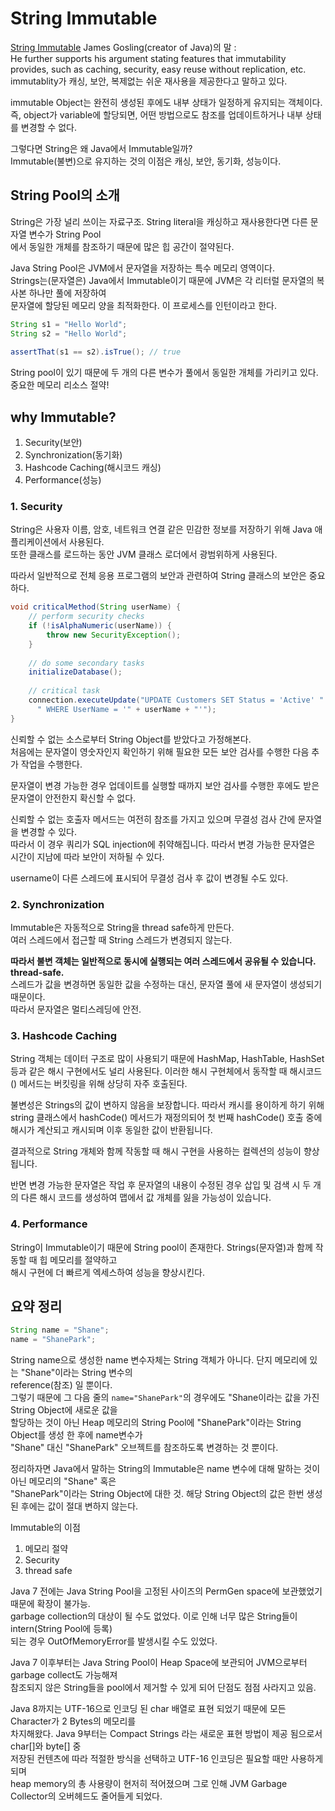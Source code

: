 # String Immutable
[String Immutable](https://www.baeldung.com/java-string-immutable)
James Gosling(creator of Java)의 말 :  
He further supports his argument stating features that immutability provides, such as caching, security,   easy reuse without replication, etc.  
immutablity가 캐싱, 보안, 복제없는 쉬운 재사용을 제공한다고 말하고 있다.  
  
immutable Object는 완전히 생성된 후에도 내부 상태가 일정하게 유지되는 객체이다.  
즉, object가 variable에 할당되면, 어떤 방법으로도 참조를 업데이트하거나 내부 상태를 변경할 수 없다.  
  
그렇다면 String은 왜 Java에서 Immutable일까?  
Immutable(불변)으로 유지하는 것의 이점은 캐싱, 보안, 동기화, 성능이다.  
  
## String Pool의 소개
String은 가장 널리 쓰이는 자료구조. String literal을 캐싱하고 재사용한다면 다른 문자열 변수가 String Pool  
에서 동일한 개체를 참조하기 때문에 많은 힙 공간이 절약된다.  

Java String Pool은 JVM에서 문자열을 저장하는 특수 메모리 영역이다.  
Strings는(문자열은) Java에서 Immutable이기 때문에 JVM은 각 리터럴 문자열의 복사본 하나만 풀에 저장하여  
문자열에 할당된 메모리 양을 최적화한다. 이 프로세스를 인턴이라고 한다.  
  
```java
String s1 = "Hello World";
String s2 = "Hello World";
         
assertThat(s1 == s2).isTrue(); // true
```
String pool이 있기 때문에 두 개의 다른 변수가 풀에서 동일한 개체를 가리키고 있다.중요한 메모리 리소스 절약!  

## why Immutable?
1. Security(보안)  
2. Synchronization(동기화)  
3. Hashcode Caching(해시코드 캐싱)  
4. Performance(성능)  
  
### 1. Security
String은 사용자 이름, 암호, 네트워크 연결 같은 민감한 정보를 저장하기 위해 Java 애플리케이션에서 사용된다.  
또한 클래스를 로드하는 동안 JVM 클래스 로더에서 광범위하게 사용된다.  
  
따라서 일반적으로 전체 응용 프로그램의 보안과 관련하여 String 클래스의 보안은 중요하다.  
```java
void criticalMethod(String userName) {
    // perform security checks
    if (!isAlphaNumeric(userName)) {
        throw new SecurityException(); 
    }
	
    // do some secondary tasks
    initializeDatabase();
	
    // critical task
    connection.executeUpdate("UPDATE Customers SET Status = 'Active' " +
      " WHERE UserName = '" + userName + "'");
}
```
신뢰할 수 없는 소스로부터 String Object를 받았다고 가정해본다.  
처음에는 문자열이 영숫자인지 확인하기 위해 필요한 모든 보안 검사를 수행한 다음 추가 작업을 수행한다.  
  
문자열이 변경 가능한 경우 업데이트를 실행할 때까지 보안 검사를 수행한 후에도 받은 문자열이 안전한지 확신할 수 없다.  
  
신뢰할 수 없는 호출자 메서드는 여전히 참조를 가지고 있으며 무결성 검사 간에 문자열을 변경할 수 있다.  
따라서 이 경우 쿼리가 SQL injection에 취약해집니다. 따라서 변경 가능한 문자열은 시간이 지남에 따라 보안이 저하될 수 있다.  
  
username이 다른 스레드에 표시되어 무결성 검사 후 값이 변경될 수도 있다.   

### 2. Synchronization
Immutable은 자동적으로 String을 thread safe하게 만든다.    
여러 스레드에서 접근할 때 String 스레드가 변경되지 않는다.    

**따라서 불변 객체는 일반적으로 동시에 실행되는 여러 스레드에서 공유될 수 있습니다. thread-safe.**  
스레드가 값을 변경하면 동일한 값을 수정하는 대신, 문자열 풀에 새 문자열이 생성되기 때문이다.  
따라서 문자열은 멀티스레딩에 안전. 

### 3. Hashcode Caching
String 객체는 데이터 구조로 많이 사용되기 때문에 HashMap, HashTable, HashSet 등과 같은 해시 구현에서도 널리 사용된다. 이러한 해시 구현체에서 동작할 때 해시코드() 메서드는 버킷링을 위해 상당히 자주 호출된다.  
  
불변성은 Strings의 값이 변하지 않음을 보장합니다. 따라서 캐시를 용이하게 하기 위해 string 클래스에서 hashCode() 메서드가 재정의되어 첫 번째 hashCode() 호출 중에 해시가 계산되고 캐시되며 이후 동일한 값이 반환됩니다.  
  
결과적으로 String 개체와 함께 작동할 때 해시 구현을 사용하는 컬렉션의 성능이 향상됩니다.  
  
반면 변경 가능한 문자열은 작업 후 문자열의 내용이 수정된 경우 삽입 및 검색 시 두 개의 다른 해시 코드를 생성하여 맵에서 값 개체를 잃을 가능성이 있습니다.  
  
### 4. Performance
String이 Immutable이기 때문에 String pool이 존재한다. Strings(문자열)과 함께 작동할 때 힙 메모리를 절약하고  
해시 구현에 더 빠르게 엑세스하여 성능을 향상시킨다.  
  
## 요약 정리
```java
String name = "Shane";
name = "ShanePark";
```
String name으로 생성한 name 변수자체는 String 객체가 아니다. 단지 메모리에 있는 "Shane"이라는 String 변수의  
reference(참조) 일 뿐이다.  
그렇기 때문에 그 다음 줄의 `name="ShanePark"`의 경우에도 "Shane이라는 값을 가진 String Object에 새로운 값을  
할당하는 것이 아닌 Heap 메모리의 String Pool에 "ShanePark"이라는 String Object를 생성 한 후에 name변수가  
"Shane" 대신 "ShanePark" 오브젝트를 참조하도록 변경하는 것 뿐이다.  
  
정리하자면 Java에서 말하는 String의 Immutable은 name 변수에 대해 말하는 것이 아닌 메모리의 "Shane" 혹은  
"ShanePark"이라는 String Object에 대한 것. 해당 String Object의 값은 한번 생성된 후에는 값이 절대 변하지 않는다.  
  
Immutable의 이점
1. 메모리 절약  
2. Security  
3. thread safe  
  
Java 7 전에는 Java String Pool을 고정된 사이즈의 PermGen space에 보관했었기 때문에 확장이 불가능.  
garbage collection의 대상이 될 수도 없었다. 이로 인해 너무 많은 String들이 intern(String Pool에 등록)  
되는 경우 OutOfMemoryError를 발생시킬 수도 있었다.  
  
Java 7 이후부터는 Java String Pool이 Heap Space에 보관되어 JVM으로부터 garbage collect도 가능해져  
참조되지 않은 String들을 pool에서 제거할 수 있게 되어 단점도 점점 사라지고 있음.  
  
Java 8까지는 UTF-16으로 인코딩 된 char 배열로 표현 되었기 때문에 모든 Character가 2 Bytes의 메모리를  
차지해왔다. Java 9부터는 Compact Strings 라는 새로운 표현 방법이 제공 됨으로서 char[]와 byte[] 중  
저장된 컨텐츠에 따라 적절한 방식을 선택하고 UTF-16 인코딩은 필요할 때만 사용하게 되며  
heap memory의 총 사용량이 현저히 적어졌으며 그로 인해 JVM Garbage Collector의 오버헤드도 줄어들게 되었다.  
